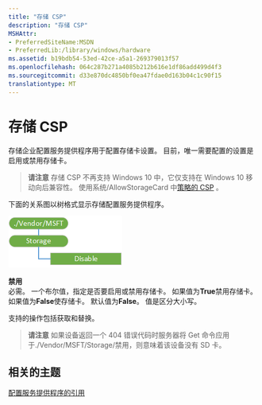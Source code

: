 ```yaml
---
title: "存储 CSP"
description: "存储 CSP"
MSHAttr:
- PreferredSiteName:MSDN
- PreferredLib:/library/windows/hardware
ms.assetid: b19bdb54-53ed-42ce-a5a1-269379013f57
ms.openlocfilehash: 064c287b271a4085b212b616e1df86add499d4f3
ms.sourcegitcommit: d33e870dc4850bf0ea47fdae0d163b04c1c90f15
translationtype: MT
---
```

# <a name="storage-csp"></a>存储 CSP


存储企业配置服务提供程序用于配置存储卡设置。 目前，唯一需要配置的设置是启用或禁用存储卡。

> **请注意** 存储 CSP 不再支持 Windows 10 中，它仅支持在 Windows 10 移动向后兼容性。 使用系统/AllowStorageCard 中[策略的 CSP](policy-configuration-service-provider.md) 。

 

下面的关系图以树格式显示存储配置服务提供程序。

![资源调配\-csp\-存储](images/provisioning-csp-storage.png)

<a href="" id="disable"></a>**禁用**  
必需。 一个布尔值，指定是否要启用或禁用存储卡。 如果值为**True**禁用存储卡。 如果值为**False**使存储卡。 默认值为**False**。 值是区分大小写。

支持的操作包括获取和替换。

> **请注意**  如果设备返回一个 404 错误代码时服务器将 Get 命令应用于./Vendor/MSFT/Storage/禁用，则意味着该设备没有 SD 卡。

 

## <a name="related-topics"></a>相关的主题


[配置服务提供程序的引用](configuration-service-provider-reference.md)

 

 






